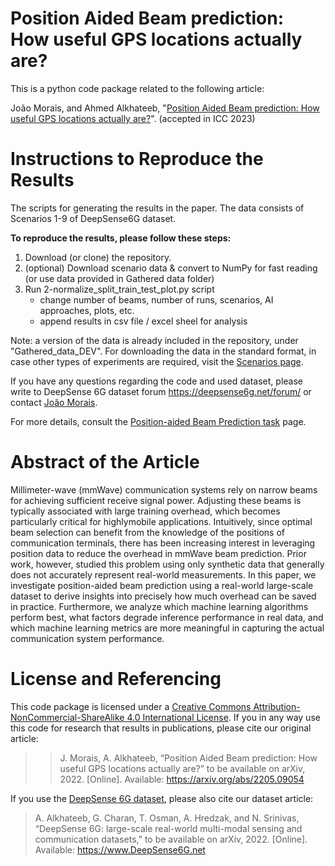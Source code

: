 # Position Aided Beam prediction: How useful GPS locations actually are?
This is a python code package related to the following article:

João Morais, and Ahmed Alkhateeb, "[Position Aided Beam prediction: How useful GPS locations actually are?](https://arxiv.org/abs/2205.09054)". (accepted in ICC 2023)

# Instructions to Reproduce the Results

The scripts for generating the results in the paper. The data consists of Scenarios 1-9 of DeepSense6G dataset.

**To reproduce the results, please follow these steps:**
1. Download (or clone) the repository.
2. (optional) Download scenario data & convert to NumPy for fast reading (or use data provided in Gathered data folder)
3. Run 2-normalize_split_train_test_plot.py script
	- change number of beams, number of runs, scenarios, AI approaches, plots, etc.
	- append results in csv file / excel sheel for analysis

Note: a version of the data is already included in the repository, under "Gathered_data_DEV". For downloading the data in the standard format, in case other types of experiments are required, visit the [Scenarios page](https://deepsense6g.net/scenarios/).

If you have any questions regarding the code and used dataset, please write to DeepSense 6G dataset forum https://deepsense6g.net/forum/ or contact [João Morais](mailto:joao@asu.edu?subject=[GitHub]%20Beam%20prediction%20implementation).

For more details, consult the [Position-aided Beam Prediction task](https://deepsense6g.net/position-aided-beam-prediction/) page.

# Abstract of the Article
Millimeter-wave (mmWave) communication systems rely on narrow beams for achieving sufficient receive signal power. Adjusting these beams is typically associated with large training overhead, which becomes particularly critical for highlymobile applications. Intuitively, since optimal beam selection can benefit from the knowledge of the positions of communication terminals, there has been increasing interest in leveraging position data to reduce the overhead in mmWave beam prediction. Prior work, however, studied this problem using only synthetic data that generally does not accurately represent real-world measurements. In this paper, we investigate position-aided beam prediction using a real-world large-scale dataset to derive insights into precisely how much overhead can be saved in practice. Furthermore, we analyze which machine learning algorithms perform best, what factors degrade inference performance in real data, and which machine learning metrics are more meaningful in capturing the actual communication system performance.

# License and Referencing
This code package is licensed under a [Creative Commons Attribution-NonCommercial-ShareAlike 4.0 International License](https://creativecommons.org/licenses/by-nc-sa/4.0/). 
If you in any way use this code for research that results in publications, please cite our original article:
> > J. Morais, A. Alkhateeb, “Position Aided Beam prediction: How useful GPS locations actually are?” to be available on arXiv, 2022. [Online]. Available: https://arxiv.org/abs/2205.09054

If you use the [DeepSense 6G dataset](www.deepsense6g.net), please also cite our dataset article:
> A. Alkhateeb, G. Charan, T. Osman, A. Hredzak, and N. Srinivas, “DeepSense 6G: large-scale real-world multi-modal sensing and communication datasets,” to be available on arXiv, 2022. [Online]. Available: https://www.DeepSense6G.net
